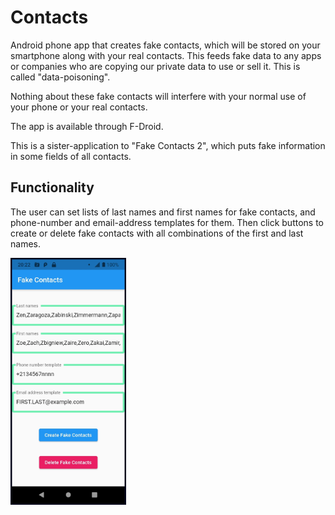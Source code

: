 # Contacts

Android phone app that creates fake contacts, which will be stored on your smartphone along with your real contacts.  This feeds fake data to any apps or companies who are copying our private data to use or sell it.  This is called "data-poisoning".

Nothing about these fake contacts will interfere with your normal use of your phone or your real contacts.

The app is available through F-Droid.

This is a sister-application to "Fake Contacts 2", which puts fake information in some fields of all contacts.

## Functionality
The user can set lists of last names and first names for fake contacts, and phone-number and email-address templates for them.  Then click buttons to create or delete fake contacts with all combinations of the first and last names.

<img src="UsingTheApp.jpg" width="185" height="395" />
